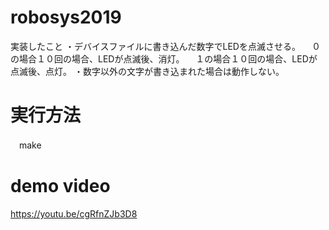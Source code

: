 # robosys2019

実装したこと
・デバイスファイルに書き込んだ数字でLEDを点滅させる。
　０の場合１０回の場合、LEDが点滅後、消灯。
　１の場合１０回の場合、LEDが点滅後、点灯。
・数字以外の文字が書き込まれた場合は動作しない。

# 実行方法
　make
 

# demo video
https://youtu.be/cgRfnZJb3D8
